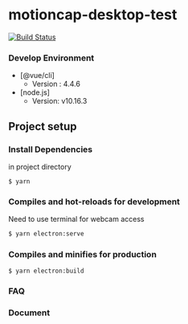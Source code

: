 
# motioncap-desktop-test


[![Build Status](https://travis-ci.org/joemccann/dillinger.svg?branch=master)](https://travis-ci.org/joemccann/dillinger)
### Develop Environment

* [@vue/cli]
    * Version : 4.4.6
* [node.js]
    * Version: v10.16.3



## Project setup

### Install Dependencies
in project directory
```
$ yarn
```

### Compiles and hot-reloads for development
Need to use terminal for webcam access
```sh
$ yarn electron:serve
```

### Compiles and minifies for production
```
$ yarn electron:build
```

### FAQ

### Document
